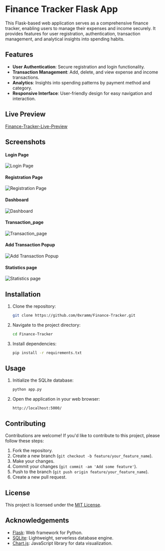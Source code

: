 # Finance Tracker Flask App

This Flask-based web application serves as a comprehensive finance tracker, enabling users to manage their expenses and income securely. It provides features for user registration, authentication, transaction management, and analytical insights into spending habits.

## Features

- **User Authentication**: Secure registration and login functionality.
- **Transaction Management**: Add, delete, and view expense and income transactions.
- **Analytics**: Insights into spending patterns by payment method and category.
- **Responsive Interface**: User-friendly design for easy navigation and interaction.

## Live Preview

<a href="https://0xramm.pythonanywhere.com/" target="_blank">Finance-Tracker-Live-Preview</a>




## Screenshots

<!-- Add screenshots of your application here -->
#### Login Page
![Login Page](screenshots/login.png)
#### Registration Page
![Registration Page](screenshots/registration.png)
#### Dashboard
![Dashboard](screenshots/dashboard.png)
#### Transaction_page
![Transaction_page](screenshots/transactions.png)
#### Add Transaction Popup
![Add Transaction Popup](screenshots/add_transaction.png)
#### Statistics page
![Statistics page](screenshots/statistics.png)




## Installation

1. Clone the repository:

   ```bash
   git clone https://github.com/0xramm/Finance-Tracker.git
   ```

2. Navigate to the project directory:

   ```bash
   cd Finance-Tracker
   ```

3. Install dependencies:

   ```bash
   pip install -r requirements.txt
   ```

## Usage

1. Initialize the SQLite database:

   ```bash
   python app.py
   ```

2. Open the application in your web browser:

   ```
   http://localhost:5000/
   ```

## Contributing

Contributions are welcome! If you'd like to contribute to this project, please follow these steps:

1. Fork the repository.
2. Create a new branch (`git checkout -b feature/your_feature_name`).
3. Make your changes.
4. Commit your changes (`git commit -am 'Add some feature'`).
5. Push to the branch (`git push origin feature/your_feature_name`).
6. Create a new pull request.

## License

This project is licensed under the [MIT License](LICENSE).

## Acknowledgements

- [Flask](https://flask.palletsprojects.com/): Web framework for Python.
- [SQLite](https://www.sqlite.org/): Lightweight, serverless database engine.
- [Chart.js](https://www.chartjs.org/): JavaScript library for data visualization.